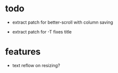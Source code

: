 # todo

* extract patch for better-scroll with column saving

* extract patch for -T fixes title

# features

* text reflow on resizing?
